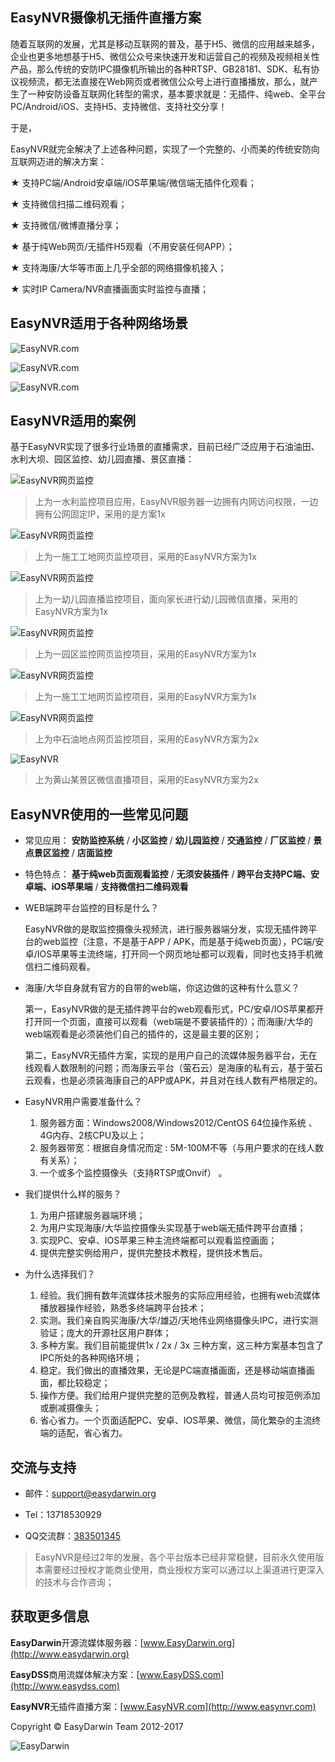 ## EasyNVR摄像机无插件直播方案 ##

随着互联网的发展，尤其是移动互联网的普及，基于H5、微信的应用越来越多，企业也更多地想基于H5、微信公众号来快速开发和运营自己的视频及视频相关性产品，那么传统的安防IPC摄像机所输出的各种RTSP、GB28181、SDK、私有协议视频流，都无法直接在Web网页或者微信公众号上进行直播播放，那么，就产生了一种安防设备互联网化转型的需求，基本要求就是：无插件、纯web、全平台PC/Android/iOS、支持H5、支持微信、支持社交分享！

于是，

EasyNVR就完全解决了上述各种问题，实现了一个完整的、小而美的传统安防向互联网迈进的解决方案：

★ 支持PC端/Android安卓端/iOS苹果端/微信端无插件化观看；

★ 支持微信扫描二维码观看；

★ 支持微信/微博直播分享；

★ 基于纯Web网页/无插件H5观看（不用安装任何APP）；

★ 支持海康/大华等市面上几乎全部的网络摄像机接入；

★ 实时IP Camera/NVR直播画面实时监控与直播；


## EasyNVR适用于各种网络场景 ##

![EasyNVR.com](http://www.easydarwin.org/github/images/easynvr20171/slider-v1-img-11.jpg)

![EasyNVR.com](http://www.easydarwin.org/github/images/easynvr20171/slider-v1-img-2.jpg)

![EasyNVR.com](http://www.easydarwin.org/github/images/easynvr20171/slider-v1-img-3.jpg)

## EasyNVR适用的案例 ##

基于EasyNVR实现了很多行业场景的直播需求，目前已经广泛应用于石油油田、水利大坝、园区监控、幼儿园直播、景区直播：

![EasyNVR网页监控](http://img.blog.csdn.net/20170618113719479?watermark/2/text/aHR0cDovL2Jsb2cuY3Nkbi5uZXQveGllamlhc2h1/font/5a6L5L2T/fontsize/400/fill/I0JBQkFCMA==/dissolve/70/gravity/SouthEast)

> 上为一水利监控项目应用，EasyNVR服务器一边拥有内网访问权限，一边拥有公网固定IP，采用的是方案1x


![EasyNVR网页监控](http://img.blog.csdn.net/20170618113742875?watermark/2/text/aHR0cDovL2Jsb2cuY3Nkbi5uZXQveGllamlhc2h1/font/5a6L5L2T/fontsize/400/fill/I0JBQkFCMA==/dissolve/70/gravity/SouthEast)

> 上为一施工工地网页监控项目，采用的EasyNVR方案为1x

![EasyNVR网页监控](http://img.blog.csdn.net/20170618113757465?watermark/2/text/aHR0cDovL2Jsb2cuY3Nkbi5uZXQveGllamlhc2h1/font/5a6L5L2T/fontsize/400/fill/I0JBQkFCMA==/dissolve/70/gravity)

> 上为一幼儿园直播监控项目，面向家长进行幼儿园微信直播，采用的EasyNVR方案为1x

![EasyNVR网页监控](http://img.blog.csdn.net/20170618113819981?watermark/2/text/aHR0cDovL2Jsb2cuY3Nkbi5uZXQveGllamlhc2h1/font/5a6L5L2T/fontsize/400/fill/I0JBQkFCMA==/dissolve/70/gravity/SouthEast)

> 上为一园区监控网页监控项目，采用的EasyNVR方案为1x

![EasyNVR网页监控](http://img.blog.csdn.net/20170618113834235?watermark/2/text/aHR0cDovL2Jsb2cuY3Nkbi5uZXQveGllamlhc2h1/font/5a6L5L2T/fontsize/400/fill/I0JBQkFCMA==/dissolve/70/gravity/SouthEast)

> 上为一施工工地网页监控项目，采用的EasyNVR方案为1x

![EasyNVR网页监控](http://www.easydarwin.org/github/images/easynvr20171/easynvr_demo_x2_s1.png)

> 上为中石油地点网页监控项目，采用的EasyNVR方案为2x

![EasyNVR](http://img.blog.csdn.net/20170618114623601?watermark/2/text/aHR0cDovL2Jsb2cuY3Nkbi5uZXQveGllamlhc2h1/font/5a6L5L2T/fontsize/400/fill/I0JBQkFCMA==/dissolve/70/gravity)

> 上为黄山某景区微信直播项目，采用的EasyNVR方案为2x


## EasyNVR使用的一些常见问题 ##

- 常见应用： **安防监控系统** / **小区监控** / **幼儿园监控** / **交通监控** / **厂区监控** / **景点景区监控** / **店面监控**

- 特色特点： **基于纯web页面观看监控** / **无须安装插件** / **跨平台支持PC端、安卓端、iOS苹果端** / **支持微信扫二维码观看**
 
- WEB端跨平台监控的目标是什么？

	EasyNVR做的是取监控摄像头视频流，进行服务器端分发，实现无插件跨平台的web监控（注意，不是基于APP / APK，而是基于纯web页面），PC端/安卓/IOS苹果等主流终端，打开同一个网页地址都可以观看，同时也支持手机微信扫二维码观看。
 
- 海康/大华自身就有官方的自带的web端，你这边做的这种有什么意义？

	第一，EasyNVR做的是无插件跨平台的web观看形式，PC/安卓/IOS苹果都开打开同一个页面，直接可以观看（web端是不要装插件的）；而海康/大华的web端观看是必须装他们自己的插件的，这是最主要的区别；
	
	第二，EasyNVR无插件方案，实现的是用户自己的流媒体服务器平台，无在线观看人数限制的问题；而海康云平台（萤石云）是海康的私有云，基于萤石云观看，也是必须装海康自己的APP或APK，并且对在线人数有严格限定的。
 
- EasyNVR用户需要准备什么？

	1. 服务器方面：Windows2008/Windows2012/CentOS 64位操作系统 、4G内存、2核CPU及以上；
	2. 服务器带宽：根据自身情况而定 : 5M-100M不等（与用户要求的在线人数有关系）；
	3. 一个或多个监控摄像头（支持RTSP或Onvif） 。 
 
- 我们提供什么样的服务？

	1. 为用户搭建服务器端环境；
	2. 为用户实现海康/大华监控摄像头实现基于web端无插件跨平台直播；
	3. 实现PC、安卓、IOS苹果三种主流终端都可以观看监控画面；
	4. 提供完整实例给用户，提供完整技术教程，提供技术售后。 

- 为什么选择我们？ 

	1. 经验。我们拥有数年流媒体技术服务的实际应用经验，也拥有web流媒体播放器操作经验，熟悉多终端跨平台技术；
	2. 实测。我们亲自购买海康/大华/雄迈/天地伟业网络摄像头IPC，进行实测验证；庞大的开源社区用户群体；
	3. 多种方案。我们目前能提供1x / 2x / 3x  三种方案，这三种方案基本包含了IPC所处的各种网络环境；
	4. 稳定。我们做出的直播效果，无论是PC端直播画面，还是移动端直播画面，都比较稳定；
	5. 操作方便。我们给用户提供完整的范例及教程，普通人员均可按范例添加或删减摄像头；
	6. 省心省力。一个页面适配PC、安卓、IOS苹果、微信，简化繁杂的主流终端的适配，省心省力。

## 交流与支持 ##

- 邮件：[support@easydarwin.org](mailto:support@easydarwin.org) 

- Tel：13718530929

- QQ交流群：[383501345](https://jq.qq.com/?_wv=1027&k=5yTKuyy "EasyNVR")

> EasyNVR是经过2年的发展，各个平台版本已经非常稳健，目前永久使用版本需要经过授权才能商业使用，商业授权方案可以通过以上渠道进行更深入的技术与合作咨询；


## 获取更多信息 ##


**EasyDarwin**开源流媒体服务器：[www.EasyDarwin.org](http://www.easydarwin.org)

**EasyDSS**商用流媒体解决方案：[www.EasyDSS.com](http://www.easydss.com)

**EasyNVR**无插件直播方案：[www.EasyNVR.com](http://www.easynvr.com)

Copyright &copy; EasyDarwin Team 2012-2017

![EasyDarwin](http://www.easydarwin.org/skin/easydarwin/images/wx_qrcode.jpg)

